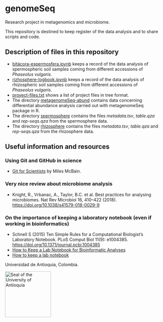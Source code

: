 # genomeSeq
Research project in metagenomics and microbiome.

This repository is destined to keep register of the data analysis and to share scripts and code.

## Description of files in this repository
- [bitácora-espermosfera.ipynb](bitácora-espermosfera.ipynb) keeps a record of the data analysis of spermospheric soil samples coming from different accessions of *Phaseolus vulgaris*.
- [rizhosphere-logbook.ipynb](rhizosphere/rizhosphere-logbook.ipynb) keeps a record of the data analysis of rhizospheric soil samples coming from different accessions of *Phaseolus vulgaris*.
- [proyect-files.txt](proyect-files.txt) shows a list of project files in tree format.
- The directory [metagenomeSeq-abund](metagenomeSeq-abund/) contains data concerning differential abundance analysis carried out with metagenomeSeq package in R.
- The directory [spermosphere](spermosphere/) contains the files *metadata.tsv*, *table.qza* and *rep-seqs.qza* from the spermosphere data.
- The directory [rhizosphere](rhizosphere/) contains the files *metadata.tsv*, *table.qza* and *rep-seqs.qza* from the rhizosphere data.

## Useful information and resources

### Using Git and GitHub in science
- [Git for Scientists](https://milesmcbain.github.io/git_4_sci/index.html) by Miles McBain.

### Very nice review about microbiome analysis
- Knight, R., Vrbanac, A., Taylor, B.C. et al. Best practices for analysing microbiomes. Nat Rev Microbiol 16, 410–422 (2018). https://doi.org/10.1038/s41579-018-0029-9

### On the importance of keeping a laboratory notebook (even if working in bioinformatics)
- Schnell S (2015) Ten Simple Rules for a Computational Biologist’s Laboratory Notebook. PLoS Comput Biol 11(9): e1004385. https://doi.org/10.1371/journal.pcbi.1004385
- [How to Keep a Lab Notebook for Bioinformatic Analyses](https://blog.addgene.org/how-to-keep-a-lab-notebook-for-bioinformatic-analyses)
- [How to keep a lab notebook](https://www.sciencemag.org/careers/2019/09/how-keep-lab-notebook)

Universidad de Antioquia, Colombia.

<img src="https://upload.wikimedia.org/wikipedia/commons/thumb/f/fb/Escudo-UdeA.svg/1200px-Escudo-UdeA.svg.png" title="Seal of the University of Antioquia" height="150">
